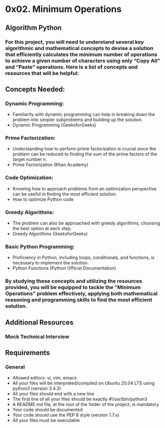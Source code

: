# 0x02. Minimum Operations

## Algorithm Python

### For this project, you will need to understand several key algorithmic and mathematical concepts to devise a solution that efficiently calculates the minimum number of operations to achieve a given number of characters using only “Copy All” and “Paste” operations. Here is a list of concepts and resources that will be helpful:

## Concepts Needed:

### Dynamic Programming:

- Familiarity with dynamic programming can help in breaking down the problem into simpler subproblems and building up the solution.
- Dynamic Programming (GeeksforGeeks)

### Prime Factorization:

- Understanding how to perform prime factorization is crucial since the problem can be reduced to finding the sum of the prime factors of the target number n.
- Prime Factorization (Khan Academy)

### Code Optimization:

- Knowing how to approach problems from an optimization perspective can be useful in finding the most efficient solution.
- How to optimize Python code

### Greedy Algorithms:

- The problem can also be approached with greedy algorithms, choosing the best option at each step.
- Greedy Algorithms (GeeksforGeeks)

### Basic Python Programming:

- Proficiency in Python, including loops, conditionals, and functions, is necessary to implement the solution.
- Python Functions (Python Official Documentation)

### By studying these concepts and utilizing the resources provided, you will be equipped to tackle the “Minimum Operations” problem effectively, applying both mathematical reasoning and programming skills to find the most efficient solution.

## Additional Resources

### Mock Technical Interview

## Requirements

### General

- Allowed editors: vi, vim, emacs
- All your files will be interpreted/compiled on Ubuntu 20.04 LTS using python3 (version 3.4.3)
- All your files should end with a new line
- The first line of all your files should be exactly #!/usr/bin/python3
- A README.md file, at the root of the folder of the project, is mandatory
- Your code should be documented
- Your code should use the PEP 8 style (version 1.7.x)
- All your files must be executable
